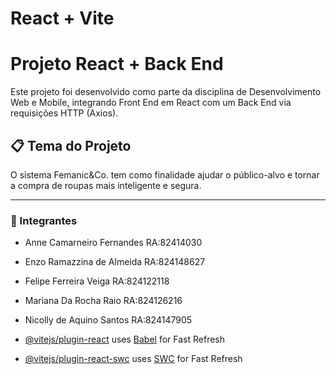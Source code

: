 # React + Vite

# Projeto React + Back End

Este projeto foi desenvolvido como parte da disciplina de Desenvolvimento Web e Mobile, integrando Front End em React com um Back End via requisições HTTP (Axios).

## 📋 Tema do Projeto

O sistema Femanic&Co. tem como finalidade ajudar o público-alvo e tornar a compra de roupas mais inteligente e segura.

---

### 👥 Integrantes

- Anne Camarneiro Fernandes RA:82414030

- Enzo Ramazzina de Almeida RA:824148627

- Felipe Ferreira Veiga RA:824122118

- Mariana Da Rocha Raio RA:824126216

- Nicolly de Aquino Santos RA:824147905




- [@vitejs/plugin-react](https://github.com/vitejs/vite-plugin-react/blob/main/packages/plugin-react) uses [Babel](https://babeljs.io/) for Fast Refresh
- [@vitejs/plugin-react-swc](https://github.com/vitejs/vite-plugin-react/blob/main/packages/plugin-react-swc) uses [SWC](https://swc.rs/) for Fast Refresh



